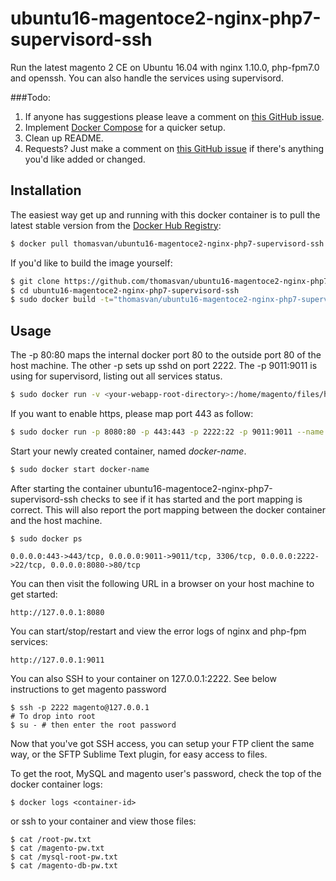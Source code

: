 # ubuntu16-magentoce2-nginx-php7-supervisord-ssh

Run the latest magento 2 CE on Ubuntu 16.04 with nginx 1.10.0, php-fpm7.0 and openssh. You can also handle the services using supervisord.

###Todo:

1. If anyone has suggestions please leave a comment on [this GitHub issue](https://github.com/thomasvan/ubuntu16-magentoce2-nginx-php7-supervisord-ssh/issues/2).
2. Implement [Docker Compose](https://docs.docker.com/compose/) for a quicker setup.
3. Clean up README.
4. Requests? Just make a comment on [this GitHub issue](https://github.com/thomasvan/ubuntu16-magentoce2-nginx-php7-supervisord-ssh/issues/1) if there's anything you'd like added or changed.

## Installation

The easiest way get up and running with this docker container is to pull the latest stable version from the [Docker Hub Registry](https://hub.docker.com/r/thomasvan/ubuntu16-magentoce2-nginx-php7-supervisord-ssh/):

```bash
$ docker pull thomasvan/ubuntu16-magentoce2-nginx-php7-supervisord-ssh:latest
```

If you'd like to build the image yourself:

```bash
$ git clone https://github.com/thomasvan/ubuntu16-magentoce2-nginx-php7-supervisord-ssh.git
$ cd ubuntu16-magentoce2-nginx-php7-supervisord-ssh
$ sudo docker build -t="thomasvan/ubuntu16-magentoce2-nginx-php7-supervisord-ssh" .
```

## Usage

The -p 80:80 maps the internal docker port 80 to the outside port 80 of the host machine. The other -p sets up sshd on port 2222.
The -p 9011:9011 is using for supervisord, listing out all services status. 

```bash
$ sudo docker run -v <your-webapp-root-directory>:/home/magento/files/html -p 8080:80 -p 2222:22 -p 9011:9011 --name docker-name -d thomasvan/ubuntu16-magentoce2-nginx-php7-supervisord-ssh:latest
```

If you want to enable https, please map port 443 as follow:
```bash
$ sudo docker run -p 8080:80 -p 443:443 -p 2222:22 -p 9011:9011 --name docker-name -d thomasvan/ubuntu16-magentoce2-nginx-php7-supervisord-ssh:latest
```


Start your newly created container, named *docker-name*.

```bash
$ sudo docker start docker-name
```

After starting the container ubuntu16-magentoce2-nginx-php7-supervisord-ssh checks to see if it has started and the port mapping is correct.  This will also report the port mapping between the docker container and the host machine.

```
$ sudo docker ps

0.0.0.0:443->443/tcp, 0.0.0.0:9011->9011/tcp, 3306/tcp, 0.0.0.0:2222->22/tcp, 0.0.0.0:8080->80/tcp
```

You can then visit the following URL in a browser on your host machine to get started:

```
http://127.0.0.1:8080
```

You can start/stop/restart and view the error logs of nginx and php-fpm services:
```
http://127.0.0.1:9011
```

You can also SSH to your container on 127.0.0.1:2222. See below instructions to get magento password

```
$ ssh -p 2222 magento@127.0.0.1
# To drop into root
$ su - # then enter the root password
```

Now that you've got SSH access, you can setup your FTP client the same way, or the SFTP Sublime Text plugin, for easy access to files.

To get the root, MySQL and magento user's password, check the top of the docker container logs:

```
$ docker logs <container-id>
```
or ssh to your container and view those files:
```
$ cat /root-pw.txt
$ cat /magento-pw.txt
$ cat /mysql-root-pw.txt
$ cat /magento-db-pw.txt
```